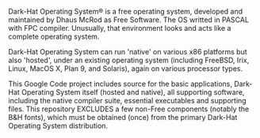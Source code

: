 Dark-Hat Operating System® is a free operating system, developed and maintained by Dhaus McRod as Free Software. The OS writted in PASCAL with FPC compiler. Unusually, that environment looks and acts like a complete operating system.

Dark-Hat Operating System can run 'native' on various x86 platforms but also 'hosted', under an existing operating system (including FreeBSD, Irix, Linux, MacOS X, Plan 9, and Solaris), again on various processor types.

This Google Code project includes source for the basic applications, Dark-Hat Operating System itself (hosted and native), all supporting software, including the native compiler suite, essential executables and supporting files. This repository EXCLUDES a few non-Free components (notably the B&H fonts), which must be obtained (once) from the primary Dark-Hat Operating System distribution.